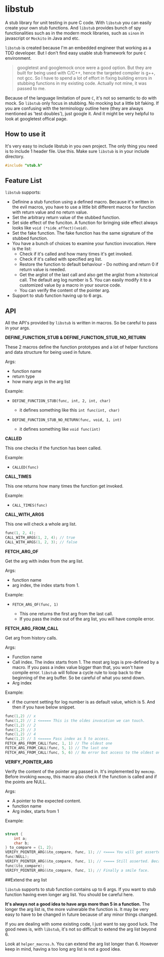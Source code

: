 # libstub
A stub library for unit testing in pure C code. With `libstub` you can easily create your own stub functions. And `libstub` provides bunch of spy functionalities such as in the modern mock libraries, such as `sinon` in javascript or `Mockito` in Java and etc.

`libstub` is created because I'm an embedded engineer that working as a TDD developer. But I don't find easy usable stub framework for pure `C` environment. 

> googletest and googlemock once were a good option. But they are built for being used with C/C++, hence the targeted compiler is g++, not gcc. So I have to spend a lot of effort in fixing building errors in stubbing functions in my existing code. Actually not mine, it was passed to me.

Because of the language limitation of pure  `C`, it's not so semantic to do with mock. So `libstub` only focus in stubbing. No mocking but a little bit faking. If you are confusing with the terminology outline here (they are always mentioned as 'test doubles'), just google it. And it might be very helpful to look at googletest offical page.

## How to use it

It's very easy to include libstub in you own project. The only thing you need is to include 1 header file. Use this. Make sure `libstub` is in your include directory.

```c
#include "stub.h"
```



## Feature List

`libstub` supports:

- Definine a stub function using a defined macro. Because it's written in the evil macros, you have to use a little bit different macros for function with return value and no return value.
- Set the arbitrary return value of the stubbed function.
- Set side effect of the funciton. A function for bringing side effect always looks like `void (*side_effect)(void)`.
- Set the fake function. The fake function has the same signature of the stubbed function.
- You have a bunch of choices to examine your function invocation. Here is the list:
  - Check if it's called and how many times it's get invoked.
  - Check if it's called with specified arg list.
  - Restore the function to default behaviour - Do nothing and return 0 if return value is needed.
  - Get the arglist of the last call and also get the arglist from a historical call. The default arg log number is 5. You can easily modify it to a customized value by a macro in your source code. 
  - You can verify the content of the pointer arg.
- Support to stub function having up to 6 args.  

## API

All the API's provided by `libstub` is written in macros. So be careful to pass in your args.

**DEFINE_FUNCTION_STUB & DEFINE_FUNCTION_STUB_NO_RETURN**

These 2 macros define the function prototypes and a lot of helper functions and data structure for being used in future.

Args:

- function name
- return type
- how many args in the arg list

Example:

- `DEFINE_FUNCTION_STUB(func, int, 2, int, char)`

  - it defines something like this `int func(int, char)`

- `DEFINE_FUNCTION_STUB_NO_RETURN(func, void, 1, int)`

  - it defines something like `void func(int)`

**CALLED**

This one checks if the function has been called.

Example:

- `CALLED(func)`

**CALL_TIMES**

This one returns how many times the function get invoked.

Example:

- `CALL_TIMES(func)`

**CALL_WITH_ARGS**

This one will check a whole arg list.

```c
func(1, 2, 4);
CALL_WITH_ARGS(1, 2, 4); // true
CALL_WITH_ARGS(1, 2, 3); // false
```



**FETCH_ARG_OF**

Get the arg with index from the arg list.

Args:

- function name
- arg index, the index starts from 1.

Example:

- `FETCH_ARG_OF(func, 1)`

  - This one returns the first arg from the last call.
  - If you pass the index out of the arg list, you will have compile error.

**FETCH_ARG_FROM_CALL**

Get arg from history calls.

Args:

- Function name
- Call index. The index starts from 1. The most arg logs is pre-defined by a macro. If you pass a index value bigger than that, you won't have compile error. `libstub` will follow a cycle rule to loop back to the beginning of the arg buffer. So be careful of what you send down.
- Arg index

Example:

- if the current setting for log number is as default value, which is 5. And then if you have below snippet.

```C
func(1,2) // x
func(1,2) // 1 <===== This is the oldes invocation we can touch.
func(1,2) // 2
func(1,2) // 3
func(1,2) // 4
func(1,2) // 5 <===== Pass index as 5 to access.
FETCH_ARG_FROM_CALL(func, 1, 1) // The oldest one
FETCH_ARG_FROM_CALL(func, 5, 1) // The last one
FETCH_ARG_FROM_CALL(func, 5, 6) // No error but access to the oldest one. 
```

**VERIFY_POINTER_ARG**

Verify the content of the pointer arg passed in. It's implemented by `memcmp`. Before invoking `memcmp`, this macro also check if the function is called and if the points are NULL.

Args:

- A pointer to the expected content.
- function name
- Arg index, starts from 1

Example:

```c

struct {
    int a;
    char b;
} to_compare = {1, 2};
VERIFY_POINTER_ARG(&to_compare, func, 1); // <==== You will get asserted here. Because no call happens yet.
func(NULL);
VERIFY_POINTER_ARG(&to_compare, func, 1); // <==== Still asserted. Because the arg is a NULL pointer.
func(&to_compare);
VERIFY_POINTER_ARG(&to_compare, func, 1); // Finally a smile face.
```

##Extend the arg list

 `libstub` supports to stub function contains up to 6 args. If you want to stub function having even longer arg list. You should be careful here. 

**It's always not a good idea to have args more than 5 in a function.** The longer the arg list is, the more vulnerable the function is. It may be very easy to have to be changed in future because of any minor things changed. 

If you are dealing with some existing code, I just want to say good luck. The good news is, with `libstub`, it's not so difficult to extend the arg list beyond 6.

Look at `helper_macros.h`. You can extend the arg list longer than 6. However keep in mind, having a too long arg list is not a good idea.